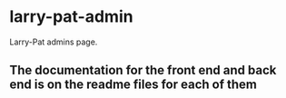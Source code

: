 # larry-pat-admin

 Larry-Pat admins page.

## The documentation for the front end and back end is on the readme files for each of them
